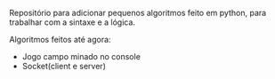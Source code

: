 Repositório para adicionar pequenos algoritmos feito em python, para trabalhar com a sintaxe e a lógica.

Algoritmos feitos até agora:
- Jogo campo minado no console
- Socket(client e server)
